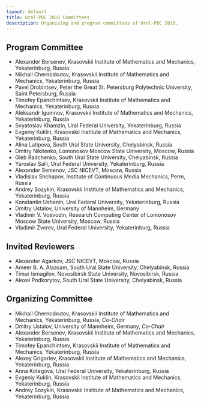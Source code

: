 ```yaml
---
layout: default
title: Ural-PDC 2018 Committees
description: Organizing and program committees of Ural-PDC 2018.
---
```


## Program Committee

* Alexander Bersenev, Krasovskii Institute of Mathematics and Mechanics, Yekaterinburg, Russia
* Mikhail Chernoskutov, Krasovskii Institute of Mathematics and Mechanics, Yekaterinburg, Russia
* Pavel Drobintsev, Peter the Great St. Petersburg Polytechnic University, Saint Petersburg, Russia
* Timofey Epanchintsev, Krasovskii Institute of Mathematics and Mechanics, Yekaterinburg, Russia
* Aleksandr Igumnov, Krasovskii Institute of Mathematics and Mechanics, Yekaterinburg, Russia
* Svyatoslav Khamzin, Ural Federal University, Yekaterinburg, Russia
* Evgeniy Kuklin, Krasovskii Institute of Mathematics and Mechanics, Yekaterinburg, Russia
* Alina Latipova, South Ural State University, Chelyabinsk, Russia
* Dmitry Nikitenko, Lomonosov Moscow State University, Moscow, Russia
* Gleb Radchenko, South Ural State University, Chelyabinsk, Russia
* Yaroslav Salii, Ural Federal University, Yekaterinburg, Russia
* Alexander Semenov, JSC NICEVT, Moscow, Russia
* Vladislav Shchapov, Institute of Continuous Media Mechanics, Perm, Russia
* Andrey Sozykin, Krasovskii Institute of Mathematics and Mechanics, Yekaterinburg, Russia
* Konstantin Ushenin, Ural Federal University, Yekaterinburg, Russia
* Dmitry Ustalov, University of Mannheim, Germany
* Vladimir V. Voevodin, Research Computing Center of Lomonosov Moscow State University, Moscow, Russia
* Vladimir Zverev, Ural Federal University, Yekaterinburg, Russia

## Invited Reviewers

* Alexander Agarkov, JSC NICEVT, Moscow, Russia
* Ameer B. A. Alaasam, South Ural State University, Chelyabinsk, Russia
* Timur Ismagilov, Novosibirsk State University, Novosibirsk, Russia
* Alexei Podkorytov, South Ural State University, Chelyabinsk, Russia

## Organizing Committee

* Mikhail Chernoskutov, Krasovskii Institute of Mathematics and Mechanics, Yekaterinburg, Russia, *Co-Chair*
* Dmitry Ustalov, University of Mannheim, Germany, *Co-Chair*
* Alexander Bersenev, Krasovskii Institute of Mathematics and Mechanics, Yekaterinburg, Russia
* Timofey Epanchintsev, Krasovskii Institute of Mathematics and Mechanics, Yekaterinburg, Russia
* Alexey Grigoriev, Krasovskii Institute of Mathematics and Mechanics, Yekaterinburg, Russia
* Anna Kotegova, Ural Federal University, Yekaterinburg, Russia
* Evgeniy Kuklin, Krasovskii Institute of Mathematics and Mechanics, Yekaterinburg, Russia
* Andrey Sozykin, Krasovskii Institute of Mathematics and Mechanics, Yekaterinburg, Russia
